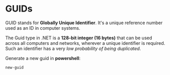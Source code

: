 # GUIDs

GUID stands for **Globally Unique Identifier**. It's a unique reference number used as an ID in computer systems. 

The Guid type in .NET is a **128-bit integer (16 bytes)** that can be used across all computers and networks, wherever a unique identifier is required. Such an identifier has a very *low probability of being duplicated*.

Generate a new guid in **powershell**:

```powershell
new-guid
```
